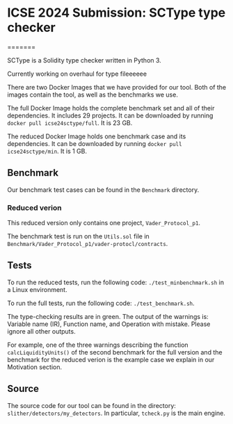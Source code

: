 # ICSE 2024 Submission: SCType type checker

=======



SCType is a Solidity type checker written in Python 3. 

Currently working on overhaul for type fileeeeee

There are two Docker Images that we have provided for our tool. Both of the images contain the tool, as well as the benchmarks we use.

The full Docker Image holds the complete benchmark set and all of their dependencies. It includes 29 projects. It can be downloaded by running `docker pull icse24sctype/full`. It is 23 GB.

The reduced Docker Image holds one benchmark case and its dependencies. It can be downloaded by running `docker pull icse24sctype/min`. It is 1 GB.

## Benchmark

Our benchmark test cases can be found in the `Benchmark` directory. 

### Reduced verion
This reduced version only contains one project, `Vader_Protocol_p1`.

The benchmark test is run on the `Utils.sol` file in `Benchmark/Vader_Protocol_p1/vader-protocl/contracts`.


## Tests


To run the reduced tests, run the following code: `./test_minbenchmark.sh` in a Linux environment.

To run the full tests, run the following code: `./test_benchmark.sh`.

The type-checking results are in green. The output of the warnings is: Variable name (IR), Function name, and Operation with mistake. Please ignore all other outputs.

For example, one of the three warnings describing the function `calcLiquidityUnits()` of the second benchmark for the full version and the benchmark for the reduced verion is the example case we explain in our Motivation section.

## Source

The source code for our tool can be found in the directory: `slither/detectors/my_detectors`. In particular, `tcheck.py` is the main engine.

